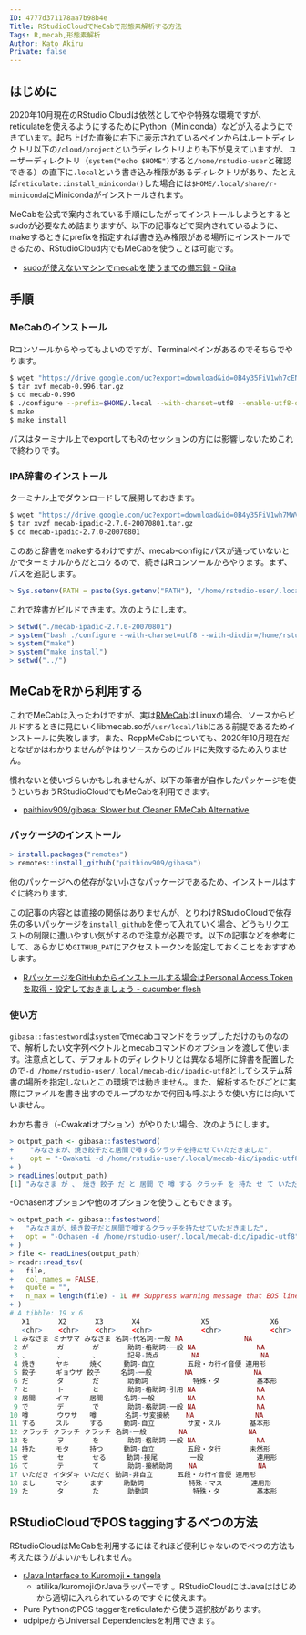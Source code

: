 ```yaml
---
ID: 4777d371178aa7b98b4e
Title: RStudioCloudでMeCabで形態素解析する方法
Tags: R,mecab,形態素解析
Author: Kato Akiru
Private: false
---
```


## はじめに

2020年10月現在のRStudio Cloudは依然としてやや特殊な環境ですが、reticulateを使えるようにするためにPython（Miniconda）などが入るようにできています。起ち上げた直後に右下に表示されているペインからはルートディレクトリ以下の`/cloud/project`というディレクトリよりも下が見えていますが、ユーザーディレクトリ（`system("echo $HOME")`すると`/home/rstudio-user`と確認できる）の直下に`.local`という書き込み権限があるディレクトリがあり、たとえば`reticulate::install_miniconda()`した場合には`$HOME/.local/share/r-miniconda`にMinicondaがインストールされます。

MeCabを公式で案内されている手順にしたがってインストールしようとするとsudoが必要なため詰まりますが、以下の記事などで案内されているように、makeするときにprefixを指定すれば書き込み権限がある場所にインストールできるため、RStudioCloud内でもMeCabを使うことは可能です。

- [sudoが使えないマシンでmecabを使うまでの備忘録 - Qiita](https://qiita.com/kadotami/items/57bc2fbb5132b79c7efe)

## 手順

### MeCabのインストール

Rコンソールからやってもよいのですが、Terminalペインがあるのでそちらでやります。

```bash
$ wget "https://drive.google.com/uc?export=download&id=0B4y35FiV1wh7cENtOXlicTFaRUE" -O mecab-0.996.tar.gz
$ tar xvf mecab-0.996.tar.gz
$ cd mecab-0.996
$ ./configure --prefix=$HOME/.local --with-charset=utf8 --enable-utf8-only
$ make
$ make install
```

パスはターミナル上でexportしてもRのセッションの方には影響しないためこれで終わりです。

### IPA辞書のインストール

ターミナル上でダウンロードして展開しておきます。

```bash
$ wget "https://drive.google.com/uc?export=download&id=0B4y35FiV1wh7MWVlSDBCSXZMTXM" -O mecab-ipadic-2.7.0-20070801.tar.gz
$ tar xvzf mecab-ipadic-2.7.0-20070801.tar.gz
$ cd mecab-ipadic-2.7.0-20070801
```

このあと辞書をmakeするわけですが、mecab-configにパスが通っていないとかでターミナルからだとコケるので、続きはRコンソールからやります。まず、パスを追記します。

```r
> Sys.setenv(PATH = paste(Sys.getenv("PATH"), "/home/rstudio-user/.local/bin", "/home/rstudio-user/.local/lib", sep = ":"))
```

これで辞書がビルドできます。次のようにします。

```r
> setwd("./mecab-ipadic-2.7.0-20070801")
> system("bash ./configure --with-charset=utf8 --with-dicdir=/home/rstudio-user/.local/mecab-dic/ipadic-utf8")
> system("make")
> system("make install")
> setwd("../")
```

## MeCabをRから利用する

これでMeCabは入ったわけですが、実は[RMeCab](https://github.com/IshidaMotohiro/RMeCab/blob/master/src/Makevars#L5)はLinuxの場合、ソースからビルドするときに見にいくlibmecab.soが`/usr/local/lib`にある前提であるためインストールに失敗します。また、RcppMeCabについても、2020年10月現在だとなぜかはわかりませんがやはりソースからのビルドに失敗するため入りません。

慣れないと使いづらいかもしれませんが、以下の筆者が自作したパッケージを使うといちおうRStudioCloudでもMeCabを利用できます。

- [paithiov909/gibasa: Slower but Cleaner RMeCab Alternative](https://github.com/paithiov909/gibasa)

### パッケージのインストール

```r
> install.packages("remotes")
> remotes::install_github("paithiov909/gibasa")
```

他のパッケージへの依存がない小さなパッケージであるため、インストールはすぐに終わります。

この記事の内容とは直接の関係はありませんが、とりわけRStudioCloudで依存先の多いパッケージを`install_github`を使って入れていく場合、どうもリクエストの制限に遭いやすい気がするので注意が必要です。以下の記事などを参考にして、あらかじめ`GITHUB_PAT`にアクセストークンを設定しておくことをおすすめします。

- [RパッケージをGitHubからインストールする場合はPersonal Access Tokenを取得・設定しておきましょう - cucumber flesh](https://uribo.hatenablog.com/entry/2019/01/11/082000)

### 使い方

`gibasa::fastestword`は`system`でmecabコマンドをラップしただけのものなので、解析したい文字列ベクトルとmecabコマンドのオプションを渡して使います。注意点として、デフォルトのディレクトリとは異なる場所に辞書を配置したので`-d /home/rstudio-user/.local/mecab-dic/ipadic-utf8`としてシステム辞書の場所を指定しないとこの環境では動きません。また、解析するたびごとに実際にファイルを書き出すのでループのなかで何回も呼ぶような使い方には向いていません。

わかち書き（-Owakatiオプション）がやりたい場合、次のようにします。

```r
> output_path <- gibasa::fastestword(
+    "みなさまが、焼き餃子だと居間で噂するクラッチを持たせていただきました",
+    opt = "-Owakati -d /home/rstudio-user/.local/mecab-dic/ipadic-utf8"
+ )
> readLines(output_path)
[1] "みなさま が 、 焼き 餃子 だ と 居間 で 噂 する クラッチ を 持た せ て いただき まし た "
```

-Ochasenオプションや他のオプションを使うこともできます。

```r
> output_path <- gibasa::fastestword(
+   "みなさまが、焼き餃子だと居間で噂するクラッチを持たせていただきました",
+   opt = "-Ochasen -d /home/rstudio-user/.local/mecab-dic/ipadic-utf8"
+ )
> file <- readLines(output_path)
> readr::read_tsv(
+   file,
+   col_names = FALSE,
+   quote = "",
+   n_max = length(file) - 1L ## Suppress warning message that EOS line can't be parsed.
+ )
# A tibble: 19 x 6
   X1       X2       X3       X4               X5               X6    
   <chr>    <chr>    <chr>    <chr>            <chr>            <chr> 
 1 みなさま ミナサマ みなさま 名詞-代名詞-一般 NA               NA    
 2 が       ガ       が       助詞-格助詞-一般 NA               NA    
 3 、       、       、       記号-読点        NA               NA    
 4 焼き     ヤキ     焼く     動詞-自立        五段・カ行イ音便 連用形
 5 餃子     ギョウザ 餃子     名詞-一般        NA               NA    
 6 だ       ダ       だ       助動詞           特殊・ダ         基本形
 7 と       ト       と       助詞-格助詞-引用 NA               NA    
 8 居間     イマ     居間     名詞-一般        NA               NA    
 9 で       デ       で       助詞-格助詞-一般 NA               NA    
10 噂       ウワサ   噂       名詞-サ変接続    NA               NA    
11 する     スル     する     動詞-自立        サ変・スル       基本形
12 クラッチ クラッチ クラッチ 名詞-一般        NA               NA    
13 を       ヲ       を       助詞-格助詞-一般 NA               NA    
14 持た     モタ     持つ     動詞-自立        五段・タ行       未然形
15 せ       セ       せる     動詞-接尾        一段             連用形
16 て       テ       て       助詞-接続助詞    NA               NA    
17 いただき イタダキ いただく 動詞-非自立      五段・カ行イ音便 連用形
18 まし     マシ     ます     助動詞           特殊・マス       連用形
19 た       タ       た       助動詞           特殊・タ         基本形
```

## RStudioCloudでPOS taggingするべつの方法

RStudioCloudはMeCabを利用するにはそれほど便利じゃないのでべつの方法も考えたほうがよいかもしれません。

- [rJava Interface to Kuromoji • tangela](https://paithiov909.github.io/tangela/)
    - atilika/kuromojiのrJavaラッパーです
 。RStudioCloudにはJavaははじめから適切に入れられているのですぐに使えます。
- Pure PythonのPOS taggerをreticulateから使う選択肢があります。
- udpipeからUniversal Dependenciesを利用できます。
